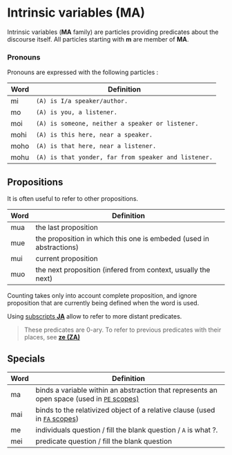 # Intrinsic variables (MA)

Intrinsic variables (**MA** family) are particles providing predicates about the
discourse itself. All particles starting with **m** are member of **MA**.

### Pronouns

Pronouns are expressed with the following particles :

| Word | Definition                                           |
| ---- | ---------------------------------------------------- |
| mi   | `(A) is I/a speaker/author.`                         |
| mo   | `(A) is you, a listener.`                            |
| moi  | `(A) is someone, neither a speaker or listener.`     |
| mohi | `(A) is this here, near a speaker.`                  |
| moho | `(A) is that here, near a listener.`                 |
| mohu | `(A) is that yonder, far from speaker and listener.` |

## Propositions

It is often useful to refer to other propositions.

| Word | Definition                                                          |
| ---- | ------------------------------------------------------------------- |
| mua  | the last proposition                                                |
| mue  | the proposition in which this one is embeded (used in abstractions) |
| mui  | current proposition                                                 |
| muo  | the next proposition (infered from context, usually the next)       |

Counting takes only into account complete proposition, and ignore proposition
that are currently being defined when the word is used.

Using [subscripts **JA**](../struct/free.md#ja) allow to refer to more distant
predicates.

> These predicates are 0-ary. To refer to previous predicates with their places,
> see [**ze (ZA)**](../bindings/SA_ZA.md#za)

## Specials

| Word | Definition                                                                                                                                 |
| ---- | ------------------------------------------------------------------------------------------------------------------------------------------ |
| ma   | binds a variable within an abstraction that represents an open space (used in [`PE` scopes)](../struct/PA_PI_PU_BA.md#proposition-pa--pay) |
| mai  | binds to the relativized object of a relative clause (used in [`FA` scopes](../bindings/VA_FA.md))                                         |
| me   | individuals question / fill the blank question / `A` is what ?.                                                                            |
| mei  | predicate question / fill the blank question                                                                                               |